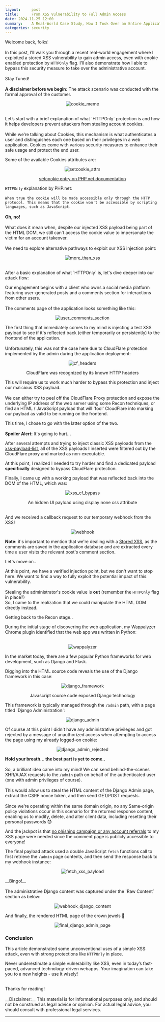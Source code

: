```yaml
---
layout:     post
title:      From XSS Vulnerability to Full Admin Access
date: 2024-11-25 12:00
summary:    A Real-World Case Study, How I Took Over an Entire Application Using a Classic XSS Vulnerability.
categories: security
---
```


Welcome back, folks!
<br /><br />
In this post, I'll walk you through a recent real-world engagement where I exploited a stored XSS vulnerability to gain admin access, even with cookie enabled 
protection by `HTTPOnly` flag. I'll also demonstrate how I able to bypass this security measure to take over the administrative account.
<br /><br />
Stay Tuned!
<br /><br />
__A disclaimer before we begin:__ The attack scenario was conducted with the formal approval of the customer.

<p align="center">
  <img src="{{ site.url }}/images/cookie_meme.jfif" alt="cookie_meme" />
</p>
<br />
Let’s start with a brief explanation of what `HTTPOnly` protection is and how it helps developers prevent attackers from stealing account cookies.
<br /><br />
While we're talking about Cookies, this mechanism is what authenticates a user and distinguishes each one based on their privileges in a web application. Cookies come with various security measures to enhance their safe usage and protect the end user.

Some of the available Cookies attributes are:

<p align="center">
  <img src="{{ site.url }}/images/setcookie_attrs.png" alt="setcookie_attrs" />
</p>
<p align="center"><a href="https://www.php.net/manual/en/function.setcookie.php">setcookie entry on PHP.net documentation</a></p>

`HTTPOnly` explanation by PHP.net:
<br /><br />
`When true the cookie will be made accessible only through the HTTP protocol. This means that the cookie won't be accessible by scripting languages, such as JavaScript.`
<br /><br />
__Oh, no!__
<br /><br />
What does it mean when, despite our injected XSS payload being part of the HTML DOM, we still can't access the cookie value to impersonate the victim for an account takeover.
<br /><br />
We need to explore alternative pathways to exploit our XSS injection point:

<p align="center">
  <img src="{{ site.url }}/images/more_than_xss.jpg" alt="more_than_xss" />
</p>
<br />
After a basic explanation of what `HTTPOnly` is, let's dive deeper into our attack flow:

Our engagement begins with a client who owns a social media platform featuring user-generated posts and a comments section for interactions from other users.
<br /><br />
The comments page of the application looks something like this:

<p align="center">
  <img src="{{ site.url }}/images/user_comments_section.png" alt="user_comments_section" />
</p>

The first thing that immediately comes to my mind is injecting a test XSS payload to see if it's reflected back (either temporarily or persistently) to the frontend of the application.
<br /><br />
Unfortunately, this was not the case here due to CloudFlare protection implemented by the admin during the application deployment:

<p align="center">
  <img src="{{ site.url }}/images/cf_headers.PNG" alt="cf_headers" />
</p>
<p align="center">CloudFlare was recognized by its known HTTP headers</p>

This will require us to work much harder to bypass this protection and inject our malicious XSS payload.
<br /><br />
We can either try to peel off the CloudFlare Proxy protection and expose the underlying IP address of the web server using some Recon techniques, or find an HTML / JavaScript payload that will 'fool' CloudFlare into marking our payload as valid to be running on the frontend.

This time, I chose to go with the latter option of the two.
<br /><br />
__Spoiler Alert__: It's going to hurt...

After several attempts and trying to inject classic XSS payloads from the <a href="https://github.com/Proviesec/xss-payload-list">xss-payload-list</a>, all of the XSS payloads I inserted were filtered out by the CloudFlare proxy and marked as non-executable.

At this point, I realized I needed to try harder and find a dedicated payload __specifically__ designed to bypass CloudFlare protection.

Finally, I came up with a working payload that was reflected back into the DOM of the HTML, which was:

<p align="center">
  <img src="{{ site.url }}/images/xss_cf_bypass.PNG" alt="xss_cf_bypass" />
</p>
<p align="center">An hidden UI payload using display none css attribute</p>
<br />
And we received a callback request to our temporary webhook from the XSS!

<p align="center">
  <img src="{{ site.url }}/images/webhook.png" alt="webhook" />
</p>

__Note:__ it's important to mention that we're dealing with a <ins>Stored XSS</ins>, as the comments are saved in the application database and are extracted every time a user visits the relevant post's comment section.

Let's move on..

At this point, we have a verified injection point, but we don't want to stop here. We want to find a way to fully exploit the potential impact of this vulnerability.
<br /><br />
Stealing the administrator's cookie value is __out__ (remember the `HTTPOnly` flag in place?)
<br />
So, I came to the realization that we could manipulate the HTML DOM directly instead.

Getting back to the Recon stage..

During the initial stage of discovering the web application, my Wappalyzer Chrome plugin identified that the web app was written in Python:
<br /><br />
<p align="center">
  <img src="{{ site.url }}/images/wappalyzer.PNG" alt="wappalyzer" />
</p>

In the market today, there are a few popular Python frameworks for web development, such as Django and Flask.

Digging into the HTML source code reveals the use of the Django framework in this case:

<p align="center">
  <img src="{{ site.url }}/images/django_framework.png" alt="django_framework" />
</p>
<p align="center">Javascript source code exposed Django technology</p>

This framework is typically managed through the `/admin` path, with a page titled 'Django Administration':

<p align="center">
  <img src="{{ site.url }}/images/django_admin.png" alt="django_admin" />
</p>

Of course at this point I didn't have any administrative privileges and got rejected by a message of unauthorized access when attempting to access the page using my already logged-on cookie:

<p align="center">
  <img src="{{ site.url }}/images/django_admin_rejected.png" alt="django_admin_rejected" />
</p>

__Hold your breath... the best part is yet to come..__
<br /><br />
So, a brilliant idea came into my mind! We can send behind-the-scenes XHR/AJAX requests to the `/admin` path on behalf of the authenticated user (one with admin privileges of course).
<br /><br />
This would allow us to steal the HTML content of the Django Admin page, extract the CSRF nonce token, and then send GET/POST requests.
<br /><br />
Since we're operating within the same domain origin, no any Same-origin policy violations occur in this scenario for the returned response content, enabling us to modify, delete, and alter client data, including resetting their personal passwords 😈

And the jackpot is that <ins>no phishing campaign or any account referrals</ins> to my XSS page were needed since the comment page is publicly accessible to everyone!

The final payload attack used a double JavaScript `fetch` functions call to first retrieve the `/admin` page contents, and then send the response back to my webhook instance:

<p align="center">
  <img src="{{ site.url }}/images/fetch_xss_payload.jfif" alt="fetch_xss_payload" />
</p>
__Bingo!__
<br /><br />
The administrative Django content was captured under the `Raw Content` section as below:

<p align="center">
  <img src="{{ site.url }}/images/webhook_django_content.png" alt="webhook_django_content" />
</p>

And finally, the rendered HTML page of the crown jewels 🥳

<p align="center">
  <img src="{{ site.url }}/images/final_django_admin_page.png" alt="final_django_admin_page" />
</p>

### Conclusion

This article demonstrated some unconventional uses of a simple XSS attack, even with strong protections like `HTTPOnly` in place.

Never underestimate a simple vulnerability like XSS, even in today’s fast-paced, advanced technology-driven webapps. Your imagination can take you to a new heights - use it wisely!

<br />
Thanks for reading!
<br /><br />
__Disclaimer:__ This material is for informational purposes only, and should not be construed as legal advice or opinion. For actual legal advice, you should consult with professional legal services.

---

[^1]: [PlantUML Online Editor](https://www.plantuml.com/)
[^2]: [Online PHP Unserializer](https://www.unserialize.com/)
